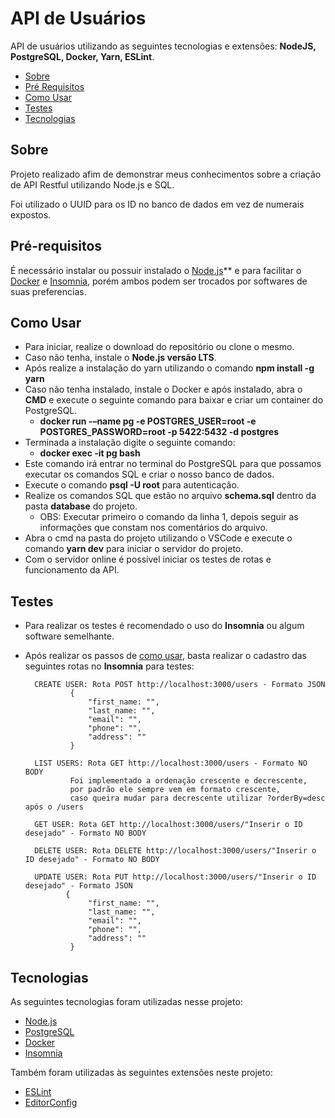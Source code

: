 # API de Usuários

API de usuários utilizando as seguintes tecnologias e extensões: **NodeJS, PostgreSQL, Docker, Yarn, ESLint**.

 - [Sobre](#sobre)
 - [Pré Requisitos](#pré-requisitos)
 - [Como Usar](#como-usar)
 - [Testes](#testes)
 - [Tecnologias](#tecnologias)	

## Sobre

Projeto realizado afim de demonstrar meus conhecimentos sobre a criação de API Restful utilizando Node.js e SQL.

Foi utilizado o UUID para os ID no banco de dados em vez de numerais expostos.

## Pré-requisitos

É necessário instalar ou possuir instalado o [Node.js](https://nodejs.org/en/)** e para facilitar o [Docker](https://www.docker.com/) e [Insomnia](https://insomnia.rest/), porém ambos podem ser trocados por softwares de suas preferencias.

## Como Usar

- Para iniciar, realize o download do repositório ou clone o mesmo.
- Caso não tenha, instale o **Node.js versão LTS**.
- Após realize a instalação do yarn utilizando o comando **npm install -g yarn**
- Caso não tenha instalado, instale o Docker e após instalado, abra o **CMD** e execute o seguinte comando para baixar e criar um container do PostgreSQL.
	- **docker run -–name pg -e POSTGRES_USER=root -e POSTGRES_PASSWORD=root -p 5422:5432 -d postgres**
- Terminada a instalação digite o seguinte comando: 
	- **docker exec -it pg bash**
- Este comando irá entrar no terminal do PostgreSQL para que possamos executar os comandos SQL e criar o nosso banco de dados.
- Execute o comando **psql -U root** para autenticação. 
- Realize os comandos SQL que estão no arquivo **schema.sql** dentro da pasta **database** do projeto.
	- OBS: Executar primeiro o comando da linha 1, depois seguir as informações que constam nos comentários do arquivo.
- Abra o cmd na pasta do projeto utilizando o VSCode e execute o comando **yarn dev** para iniciar o servidor do projeto.
- Com o servidor online é possível iniciar os testes de rotas e funcionamento da API.

## Testes

- Para realizar os testes é recomendado o uso do **Insomnia** ou algum software semelhante.
- Após realizar os passos de [como usar](#como-usar), basta realizar o cadastro das seguintes rotas no **Insomnia** para testes: 

		CREATE USER: Rota POST http://localhost:3000/users - Formato JSON
				{
					"first_name: "",
					"last_name: "",
					"email": "",
					"phone": "",
					"address": ""
				}
				
		LIST USERS: Rota GET http://localhost:3000/users - Formato NO BODY
				Foi implementado a ordenação crescente e decrescente, 
				por padrão ele sempre vem em formato crescente, 
				caso queira mudar para decrescente utilizar ?orderBy=desc após o /users
				
		GET USER: Rota GET http://localhost:3000/users/"Inserir o ID desejado" - Formato NO BODY	
		
		DELETE USER: Rota DELETE http://localhost:3000/users/"Inserir o ID desejado" - Formato NO BODY
			
		UPDATE USER: Rota PUT http://localhost:3000/users/"Inserir o ID desejado" - Formato JSON
			   {
					"first_name: "",
					"last_name: "",
					"email": "",
					"phone": "",
					"address": ""
				}
		
## Tecnologias

As seguintes tecnologias foram utilizadas nesse projeto: 

 - [Node.js](https://nodejs.org/en/)
 -	[PostgreSQL](https://www.postgresql.org/)
 -	[Docker](https://www.docker.com/)
 -	[Insomnia](https://insomnia.rest/)
 
Também foram utilizadas às seguintes extensões neste projeto:
 - [ESLint](https://marketplace.visualstudio.com/items?itemName=dbaeumer.vscode-eslint)
 - [EditorConfig](https://marketplace.visualstudio.com/items?itemName=EditorConfig.EditorConfig)
